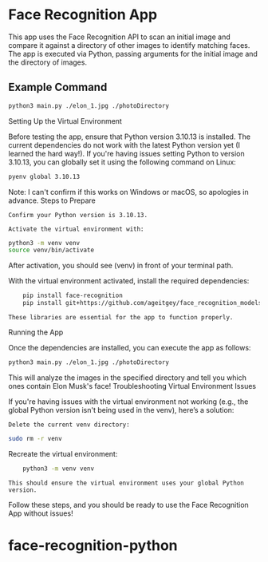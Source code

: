# Face Recognition App

This app uses the Face Recognition API to scan an initial image and compare it against a directory of other images to identify matching faces. The app is executed via Python, passing arguments for the initial image and the directory of images.

## Example Command
```bash
python3 main.py ./elon_1.jpg ./photoDirectory
```

Setting Up the Virtual Environment

Before testing the app, ensure that Python version 3.10.13 is installed. The current dependencies do not work with the latest Python version yet (I learned the hard way!). If you're having issues setting Python to version 3.10.13, you can globally set it using the following command on Linux:

```bash
pyenv global 3.10.13
```

Note: I can't confirm if this works on Windows or macOS, so apologies in advance.
Steps to Prepare

    Confirm your Python version is 3.10.13.

    Activate the virtual environment with:
```bash
python3 -m venv venv
source venv/bin/activate
```

After activation, you should see (venv) in front of your terminal path.

With the virtual environment activated, install the required dependencies:
```bash
    pip install face-recognition
    pip install git+https://github.com/ageitgey/face_recognition_models
```

    These libraries are essential for the app to function properly.

Running the App

Once the dependencies are installed, you can execute the app as follows:
```bash
python3 main.py ./elon_1.jpg ./photoDirectory
```

This will analyze the images in the specified directory and tell you which ones contain Elon Musk's face!
Troubleshooting
Virtual Environment Issues

If you're having issues with the virtual environment not working (e.g., the global Python version isn't being used in the venv), here’s a solution:

    Delete the current venv directory:
```bash
sudo rm -r venv
```

Recreate the virtual environment:

```bash
    python3 -m venv venv
```

    This should ensure the virtual environment uses your global Python version.

Follow these steps, and you should be ready to use the Face Recognition App without issues!
# face-recognition-python
